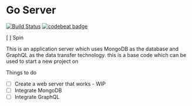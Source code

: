 # Go Server

[![Build Status](https://travis-ci.org/rusith/go-server.svg?branch=develop)](https://travis-ci.org/rusith/go-server)
[![codebeat badge](https://codebeat.co/badges/eb6f2b62-3990-45f8-b71f-7a633bdc6fae)](https://codebeat.co/projects/github-com-rusith-go-server-develop)

[ ] Spin

This is an application server which uses MongoDB as the database and GraphQL as the data transfer technology. this is a base code which can be used to start a new project on

Things to do

- [ ] Create a web server that works - WIP
- [ ] Integrate MongoDB
- [ ] Integrate GraphQL
